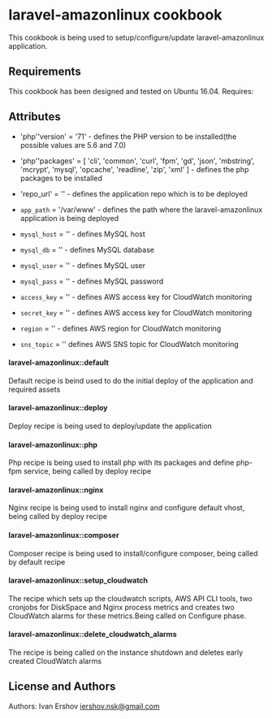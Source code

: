 laravel-amazonlinux cookbook
===================
This cookbook is being used to setup/configure/update laravel-amazonlinux application.


Requirements
------------
This cookbook has been designed and tested on Ubuntu 16.04.
Requires:

Attributes
----------
- 'php''version' = '71' - defines the PHP version to be installed(the possible values are 5.6 and 7.0)
- 'php''packages' = [ 'cli', 'common', 'curl', 'fpm', 'gd', 'json', 'mbstring', 'mcrypt', 'mysql', 'opcache', 'readline', 'zip', 'xml' ] - defines the php packages to be installed

- 'repo_url' = '' - defines the application repo which is to be deployed
- `app_path` = '/var/www' - defines the path where the laravel-amazonlinux application is being deployed

- `mysql_host` = '' - defines MySQL host
- `mysql_db` = '' - defines MySQL database
- `mysql_user` = '' - defines MySQL user
- `mysql_pass` = '' - defines MySQL password

- `access_key` = '' - defines AWS access key for CloudWatch monitoring
- `secret_key` = '' - defines AWS access key for CloudWatch monitoring
- `region` = '' - defines AWS region for CloudWatch monitoring
- `sns_topic` = '' defines AWS SNS topic for CloudWatch monitoring

#### laravel-amazonlinux::default
Default recipe is beind used to do the initial deploy of the application and required assets

#### laravel-amazonlinux::deploy
Deploy recipe is being used to deploy/update the application

#### laravel-amazonlinux::php
Php recipe is being used to install php with its packages and define php-fpm service, being called by deploy recipe

#### laravel-amazonlinux::nginx
Nginx recipe is being used to install nginx and configure default vhost, being called by deploy recipe

#### laravel-amazonlinux::composer
Composer recipe is being used to install/configure composer, being called by default recipe

#### laravel-amazonlinux::setup_cloudwatch
The recipe which sets up the cloudwatch scripts, AWS API CLI tools, two cronjobs for DiskSpace and Nginx process metrics 
and creates two CloudWatch alarms for these metrics.Being called on Configure phase.

#### laravel-amazonlinux::delete_cloudwatch_alarms
The recipe is being called on the instance shutdown and deletes early created CloudWatch alarms

License and Authors
-------------------
Authors: Ivan Ershov iershov.nsk@gmail.com
